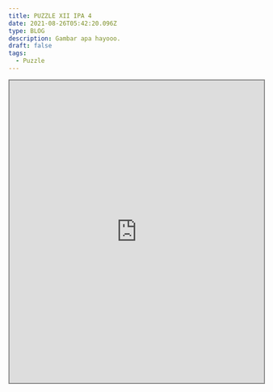 ```yaml
---
title: PUZZLE XII IPA 4
date: 2021-08-26T05:42:20.096Z
type: BLOG
description: Gambar apa hayooo.
draft: false
tags:
  - Puzzle
---
```

<iframe style="width: 100%; height: 600px; max-height: 90vh; border-style: solid; border-width: 2px; border-color: #888" allowFullScreen="true" src="https://www.jigsawexplorer.com/online-jigsaw-puzzle-player.html?frm=1&url=aHR0cHM6Ly9pLmliYi5jby94ZzMzeEdaL0lNRy0yMDIwMDYyNi1XQTAwMDcuanBnXyhub19wcmV2aWV3XzQpXw~~&color=lavender" title="Jigsaw Puzzle">Jigsaw Puzzle</iframe>